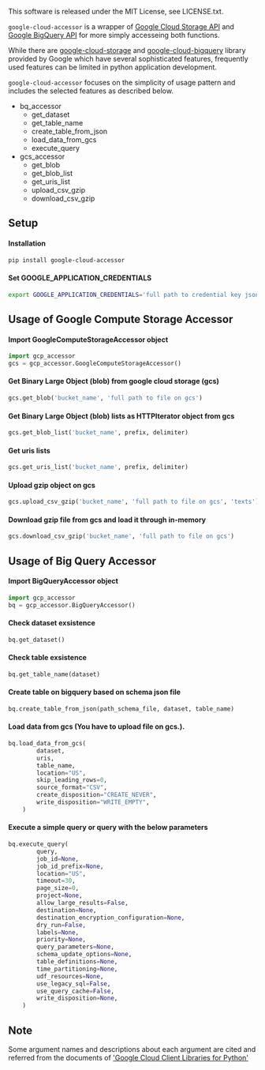 This software is released under the MIT License, see LICENSE.txt.


`google-cloud-accessor` is a wrapper of [Google Cloud Storage API](https://cloud.google.com/storage/) and [Google BigQuery API](https://cloud.google.com/bigquery/what-is-bigquery) for more simply accesseing both functions.  

While there are [google-cloud-storage](https://github.com/googleapis/google-cloud-python/tree/master/storage/) and [google-cloud-bigquery](https://github.com/googleapis/google-cloud-python) library provided by Google which have several sophisticated features, frequently used features can be limited in python application development.  

`google-cloud-accessor` focuses on the simplicity of usage pattern and includes the selected features as described below.  

- bq_accessor
  - get_dataset
  - get_table_name
  - create_table_from_json
  - load_data_from_gcs
  - execute_query
- gcs_accessor
  - get_blob
  - get_blob_list
  - get_uris_list
  - upload_csv_gzip
  - download_csv_gzip

Setup
-
#### Installation
```bash
pip install google-cloud-accessor
```

#### Set GOOGLE_APPLICATION_CREDENTIALS
```bash
export GOOGLE_APPLICATION_CREDENTIALS='full path to credential key json file'
```

Usage of Google Compute Storage Accessor
-
#### Import GoogleComputeStorageAccessor object 
```python
import gcp_accessor
gcs = gcp_accessor.GoogleComputeStorageAccessor()
```

#### Get Binary Large Object (blob) from google cloud storage (gcs)
```python
gcs.get_blob('bucket_name', 'full path to file on gcs')
```

#### Get Binary Large Object (blob) lists as HTTPIterator object from gcs
```python
gcs.get_blob_list('bucket_name', prefix, delimiter)
```

#### Get uris lists
```python
gcs.get_uris_list('bucket_name', prefix, delimiter)
```

#### Upload gzip object on gcs
```python
gcs.upload_csv_gzip('bucket_name', 'full path to file on gcs', 'texts')
```

#### Download gzip file from gcs and load it through in-memory
```python
gcs.download_csv_gzip('bucket_name', 'full path to file on gcs')
```

Usage of Big Query Accessor
-
#### Import BigQueryAccessor object 
```python
import gcp_accessor
bq = gcp_accessor.BigQueryAccessor()
```
#### Check dataset exsistence
```python
bq.get_dataset()
```

#### Check table exsistence
```python
bq.get_table_name(dataset)
```

#### Create table on bigquery based on schema json file
```python
bq.create_table_from_json(path_schema_file, dataset, table_name)
```

#### Load data from gcs (You have to upload file on gcs.).
```python
bq.load_data_from_gcs(
        dataset,
        uris,
        table_name,
        location="US",
        skip_leading_rows=0,
        source_format="CSV",
        create_disposition="CREATE_NEVER",
        write_disposition="WRITE_EMPTY",
    )
```

#### Execute a simple query or query with the below parameters
```python
bq.execute_query(
        query,
        job_id=None,
        job_id_prefix=None,
        location="US",
        timeout=30,
        page_size=0,
        project=None,
        allow_large_results=False,
        destination=None,
        destination_encryption_configuration=None,
        dry_run=False,
        labels=None,
        priority=None,
        query_parameters=None,
        schema_update_options=None,
        table_definitions=None,
        time_partitioning=None,
        udf_resources=None,
        use_legacy_sql=False,
        use_query_cache=False,
        write_disposition=None,
    )
```

Note
-
Some argument names and descriptions about each argument are cited and referred from the documents of ['Google Cloud Client Libraries for Python'](https://googleapis.github.io/google-cloud-python/latest/index.html)
